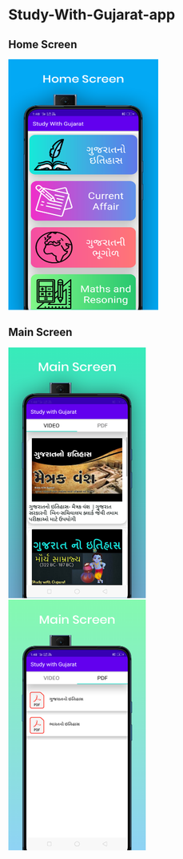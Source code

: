 # Study-With-Gujarat-app

## Home Screen
<img src="https://github.com/bhargav-01/Study-With-Gujarat-app/blob/master/Screenshot/home.png" width=300 height=500></img>

## Main Screen
<img src="https://github.com/bhargav-01/Study-With-Gujarat-app/blob/master/Screenshot/video.png" width=275 height=500></img>
<img src="https://github.com/bhargav-01/Study-With-Gujarat-app/blob/master/Screenshot/pdf.png" width=275 height=500></img>
